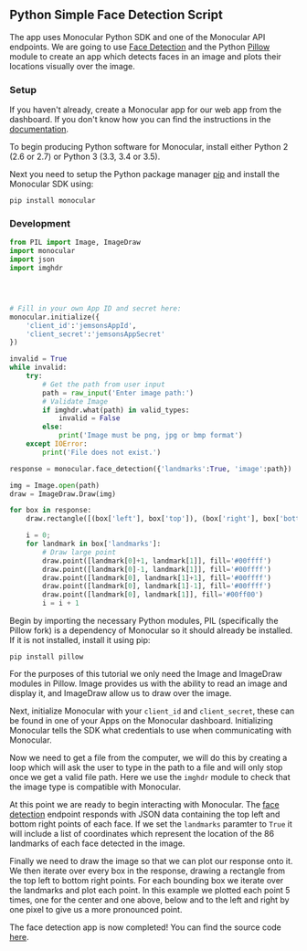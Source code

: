 ## Python Simple Face Detection Script

The app uses Monocular Python SDK and one of the Monocular API endpoints. We are going to use [Face Detection](?python#face-detection) and the Python [Pillow](https://pypi.python.org/pypi/Pillow/3.2.0)
module to create an app which detects faces in an image and plots their locations visually over the image.

### Setup

If you haven't already, create a Monocular app for our web app from the dashboard. If you don't know how you can find
 the instructions in the [documentation](?python#getting-started).

To begin producing Python software for Monocular, install either Python 2 (2.6 or 2.7) or Python 3 (3.3, 3.4 or 3.5).

Next you need to setup the Python package manager [pip](https://pip.pypa.io/en/stable/installing/) and install the Monocular SDK using:

`pip install monocular`


### Development


```python
from PIL import Image, ImageDraw
import monocular
import json
import imghdr




# Fill in your own App ID and secret here:
monocular.initialize({
    'client_id':'jemsonsAppId',
    'client_secret':'jemsonsAppSecret'
})

invalid = True
while invalid:
    try:
        # Get the path from user input
        path = raw_input('Enter image path:')
        # Validate Image
        if imghdr.what(path) in valid_types:
            invalid = False
        else:
            print('Image must be png, jpg or bmp format')
    except IOError:
        print('File does not exist.')

response = monocular.face_detection({'landmarks':True, 'image':path})

img = Image.open(path)
draw = ImageDraw.Draw(img)

for box in response:
    draw.rectangle([(box['left'], box['top']), (box['right'], box['bottom'])], outline='#00ff00');

    i = 0;
    for landmark in box['landmarks']:
        # Draw large point
        draw.point([landmark[0]+1, landmark[1]], fill='#00ffff')
        draw.point([landmark[0]-1, landmark[1]], fill='#00ffff')
        draw.point([landmark[0], landmark[1]+1], fill='#00ffff')
        draw.point([landmark[0], landmark[1]-1], fill='#00ffff')
        draw.point([landmark[0], landmark[1]], fill='#00ff00')
        i = i + 1
```

Begin by importing the necessary Python modules, PIL (specifically the Pillow fork) is a dependency
of Monocular so it should already be installed. If it is not installed, install it using pip:

`pip install pillow`

For the purposes of this tutorial we only need the Image and ImageDraw modules in Pillow. Image provides us
with the ability to read an image and display it, and ImageDraw allow us to draw over the image.

Next, initialize Monocular with your `client_id` and `client_secret`, these can be found in one of your Apps on the Monocular dashboard.
Initializing Monocular tells the SDK what credentials to use when communicating with Monocular.


Now we need to get a file from the computer, we will do this by creating a loop which will ask the user to type in the path to a file and will only stop once we get a valid file path. Here we use the `imghdr` module to check that the image type is compatible with Monocular.


At this point we are ready to begin interacting with Monocular. The [face detection](?python#face-detection) endpoint responds with JSON data containing the top left and bottom right points of each face. If we set the `landmarks` paramter to `True`  it will include a list of coordinates which represent the location of the 86 landmarks of each face detected in the image.

Finally we need to draw the image so that we can plot our response onto it. We then iterate over every box in the response, drawing a rectangle from the top left to bottom right points. For each bounding box we iterate over the landmarks and plot each point. In this example we plotted each point 5 times, one for the center and one above, below and to the left and right by one pixel to give us a more pronounced point.

The face detection app is now completed!
You can find the source code [here](https://github.com/Jemsoft/monocular-demo-simple-face).
